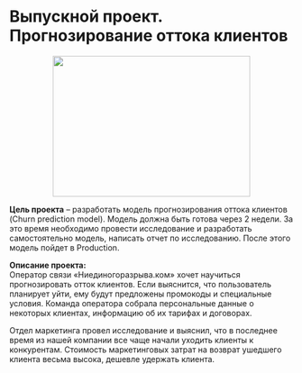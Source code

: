 # Выпускной проект. Прогнозирование оттока клиентов

<p align="center"><img src='https://phonoteka.org/uploads/posts/2021-05/1620185089_11-phonoteka_org-p-magistr-fon-12.png' width="350" height="250"></p>

**Цель проекта** – разработать модель прогнозирования оттока клиентов (Churn prediction model). Модель должна быть готова через 2 недели. За это время необходимо провести исследование и разработать самостоятельно модель, написать отчет по исследованию. После этого модель пойдет в Production.

**Описание проекта:**  
Оператор связи «Ниединогоразрыва.ком» хочет научиться прогнозировать отток клиентов. Если выяснится, что пользователь планирует уйти, ему будут предложены промокоды и специальные условия. Команда оператора собрала персональные данные о некоторых клиентах, информацию об их тарифах и договорах.

Отдел маркетинга провел исследование и выяснил, что в последнее время из нашей компании все чаще начали уходить клиенты к конкурентам. Стоимость маркетинговых затрат на возврат ушедшего клиента весьма высока, дешевле удержать клиента.
